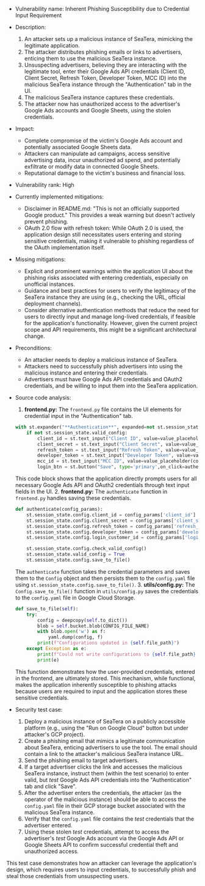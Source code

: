 - Vulnerability name: Inherent Phishing Susceptibility due to Credential Input Requirement
- Description:
    1. An attacker sets up a malicious instance of SeaTera, mimicking the legitimate application.
    2. The attacker distributes phishing emails or links to advertisers, enticing them to use the malicious SeaTera instance.
    3. Unsuspecting advertisers, believing they are interacting with the legitimate tool, enter their Google Ads API credentials (Client ID, Client Secret, Refresh Token, Developer Token, MCC ID) into the malicious SeaTera instance through the "Authentication" tab in the UI.
    4. The malicious SeaTera instance captures these credentials.
    5. The attacker now has unauthorized access to the advertiser's Google Ads accounts and Google Sheets, using the stolen credentials.
- Impact:
    - Complete compromise of the victim's Google Ads account and potentially associated Google Sheets data.
    - Attackers can manipulate ad campaigns, access sensitive advertising data, incur unauthorized ad spend, and potentially exfiltrate or modify data in connected Google Sheets.
    - Reputational damage to the victim's business and financial loss.
- Vulnerability rank: High
- Currently implemented mitigations:
    - Disclaimer in README.md: "This is not an officially supported Google product." This provides a weak warning but doesn't actively prevent phishing.
    - OAuth 2.0 flow with refresh token: While OAuth 2.0 is used, the application design still necessitates users entering and storing sensitive credentials, making it vulnerable to phishing regardless of the OAuth implementation itself.
- Missing mitigations:
    - Explicit and prominent warnings within the application UI about the phishing risks associated with entering credentials, especially on unofficial instances.
    - Guidance and best practices for users to verify the legitimacy of the SeaTera instance they are using (e.g., checking the URL, official deployment channels).
    - Consider alternative authentication methods that reduce the need for users to directly input and manage long-lived credentials, if feasible for the application's functionality. However, given the current project scope and API requirements, this might be a significant architectural change.
- Preconditions:
    - An attacker needs to deploy a malicious instance of SeaTera.
    - Attackers need to successfully phish advertisers into using the malicious instance and entering their credentials.
    - Advertisers must have Google Ads API credentials and OAuth2 credentials, and be willing to input them into the SeaTera application.
- Source code analysis:
    1. **frontend.py:** The `frontend.py` file contains the UI elements for credential input in the "Authentication" tab.
    ```python
    with st.expander("**Authentication**", expanded=not st.session_state.valid_config):
        if not st.session_state.valid_config:
            client_id = st.text_input("Client ID", value=value_placeholder(config.client_id))
            client_secret = st.text_input("Client Secret", value=value_placeholder(config.client_secret))
            refresh_token = st.text_input("Refresh Token", value=value_placeholder(config.refresh_token))
            developer_token = st.text_input("Developer Token", value=value_placeholder(config.developer_token))
            mcc_id = st.text_input("MCC ID", value=value_placeholder(config.login_customer_id))
            login_btn = st.button("Save", type='primary',on_click=authenticate, args=[{...}])
    ```
    This code block shows that the application directly prompts users for all necessary Google Ads API and OAuth2 credentials through text input fields in the UI.
    2. **frontend.py:** The `authenticate` function in `frontend.py` handles saving these credentials.
    ```python
    def authenticate(config_params):
        st.session_state.config.client_id = config_params['client_id']
        st.session_state.config.client_secret = config_params['client_secret']
        st.session_state.config.refresh_token = config_params['refresh_token']
        st.session_state.config.developer_token = config_params['developer_token']
        st.session_state.config.login_customer_id = config_params['login_customer_id']

        st.session_state.config.check_valid_config()
        st.session_state.valid_config = True
        st.session_state.config.save_to_file()
    ```
    The `authenticate` function takes the credential parameters and saves them to the `Config` object and then persists them to the `config.yaml` file using `st.session_state.config.save_to_file()`.
    3. **utils/config.py:** The `Config.save_to_file()` function in `utils/config.py` saves the credentials to the `config.yaml` file in Google Cloud Storage.
    ```python
    def save_to_file(self):
        try:
            config = deepcopy(self.to_dict())
            blob = self.bucket.blob(CONFIG_FILE_NAME)
            with blob.open('w') as f:
                yaml.dump(config, f)
            print(f"Configurations updated in {self.file_path}")
        except Exception as e:
            print(f"Could not write configurations to {self.file_path} file")
            print(e)
    ```
    This function demonstrates how the user-provided credentials, entered in the frontend, are ultimately stored. This mechanism, while functional, makes the application inherently susceptible to phishing attacks because users are required to input and the application stores these sensitive credentials.

- Security test case:
    1. Deploy a malicious instance of SeaTera on a publicly accessible platform (e.g., using the "Run on Google Cloud" button but under attacker's GCP project).
    2. Create a phishing email that mimics a legitimate communication about SeaTera, enticing advertisers to use the tool. The email should contain a link to the attacker's malicious SeaTera instance URL.
    3. Send the phishing email to target advertisers.
    4. If a target advertiser clicks the link and accesses the malicious SeaTera instance, instruct them (within the test scenario) to enter valid, but *test* Google Ads API credentials into the "Authentication" tab and click "Save".
    5. After the advertiser enters the credentials, the attacker (as the operator of the malicious instance) should be able to access the `config.yaml` file in their GCP storage bucket associated with the malicious SeaTera instance.
    6. Verify that the `config.yaml` file contains the *test* credentials that the advertiser entered.
    7. Using these stolen *test* credentials, attempt to access the advertiser's *test* Google Ads account via the Google Ads API or Google Sheets API to confirm successful credential theft and unauthorized access.

This test case demonstrates how an attacker can leverage the application's design, which requires users to input credentials, to successfully phish and steal those credentials from unsuspecting users.